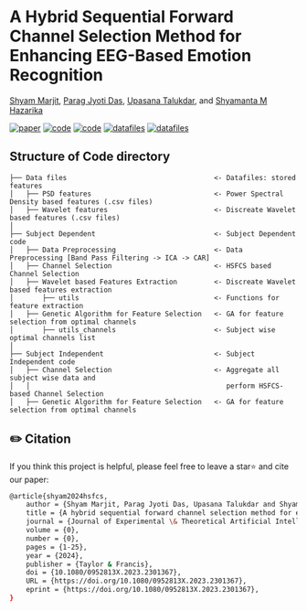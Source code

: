 # A Hybrid Sequential Forward Channel Selection Method for Enhancing EEG-Based Emotion Recognition

[Shyam Marjit](shyammarjit.github.io), [Parag Jyoti Das](https://www.linkedin.com/in/paragjdas/), [Upasana Talukdar](https://www.iiitg.ac.in/faculty/upasana/), and [Shyamanta M Hazarika](https://www.iitg.ac.in/s.m.hazarika/)

[![paper](https://img.shields.io/badge/paper-Taylor%20%26%20Francis-green)](http://dx.doi.org/10.1080/0952813X.2023.2301367)
[![code](https://img.shields.io/badge/code-Sub--Dep-orange)](https://github.com/shyammarjit/HSFCS/tree/main/code/subject%20dependent)
[![code](https://img.shields.io/badge/code-Sub--Indep-orange)](https://github.com/shyammarjit/HSFCS/tree/main/code/subject%20independent)
[![datafiles](https://img.shields.io/badge/datafiles-psd-blue)](https://github.com/shyammarjit/HSFCS/tree/main/code/datafiles/psd)
[![datafiles](https://img.shields.io/badge/datafiles-wavelet-blue)](https://github.com/shyammarjit/HSFCS/tree/main/code/datafiles/wavelet)



## Structure of Code directory

```
├── Data files                                    <- Datafiles: stored features
│   ├── PSD features                              <- Power Spectral Density based features (.csv files)
│   ├── Wavelet features                          <- Discreate Wavelet based features (.csv files)
│
├── Subject Dependent                             <- Subject Dependent code
│   ├── Data Preprocessing                        <- Data Preprocessing [Band Pass Filtering -> ICA -> CAR]
│   ├── Channel Selection                         <- HSFCS based Channel Selection
│   ├── Wavelet based Features Extraction         <- Discreate Wavelet based features extraction
│       ├── utils                                 <- Functions for feature extraction
│   ├── Genetic Algorithm for Feature Selection   <- GA for feature selection from optimal channels
│       ├── utils_channels                        <- Subject wise optimal channels list
│
├── Subject Independent                           <- Subject Independent code
│   ├── Channel Selection                         <- Aggregate all subject wise data and
│   │                                                perform HSFCS-based Channel Selection
│   ├── Genetic Algorithm for Feature Selection   <- GA for feature selection from optimal channels
```

## ✏️ Citation
If you think this project is helpful, please feel free to leave a star⭐️ and cite our paper:

```bash
@article{shyam2024hsfcs,
    author = {Shyam Marjit, Parag Jyoti Das, Upasana Talukdar and Shyamanta M Hazarika},
    title = {A hybrid sequential forward channel selection method for enhancing EEG-Based emotion recognition},
    journal = {Journal of Experimental \& Theoretical Artificial Intelligence},
    volume = {0},
    number = {0},
    pages = {1-25},
    year = {2024},
    publisher = {Taylor & Francis},
    doi = {10.1080/0952813X.2023.2301367},
    URL = {https://doi.org/10.1080/0952813X.2023.2301367},
    eprint = {https://doi.org/10.1080/0952813X.2023.2301367},
}
```
